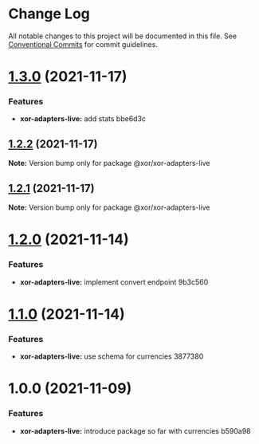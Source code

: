 # Change Log

All notable changes to this project will be documented in this file.
See [Conventional Commits](https://conventionalcommits.org) for commit guidelines.

# [1.3.0](/compare/@xor/xor-adapters-live@1.2.2...@xor/xor-adapters-live@1.3.0) (2021-11-17)


### Features

* **xor-adapters-live:** add stats bbe6d3c





## [1.2.2](/compare/@xor/xor-adapters-live@1.2.1...@xor/xor-adapters-live@1.2.2) (2021-11-17)

**Note:** Version bump only for package @xor/xor-adapters-live





## [1.2.1](/compare/@xor/xor-adapters-live@1.2.0...@xor/xor-adapters-live@1.2.1) (2021-11-17)

**Note:** Version bump only for package @xor/xor-adapters-live





# [1.2.0](/compare/@xor/xor-adapters-live@1.1.0...@xor/xor-adapters-live@1.2.0) (2021-11-14)


### Features

* **xor-adapters-live:** implement convert endpoint 9b3c560





# [1.1.0](/compare/@xor/xor-adapters-live@1.0.0...@xor/xor-adapters-live@1.1.0) (2021-11-14)


### Features

* **xor-adapters-live:** use schema for currencies 3877380





# 1.0.0 (2021-11-09)


### Features

* **xor-adapters-live:** introduce package so far with currencies b590a98

